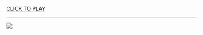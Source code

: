 
<a href="https://premium76.site?title=unblocked_games_66ez&ref=13M">CLICK TO PLAY</a></h3>
<hr>

<a href="https://premium76.site?title=unblocked_games_66ez&ref=13M"><img src="https://clearcache.store/games.png"></a>


